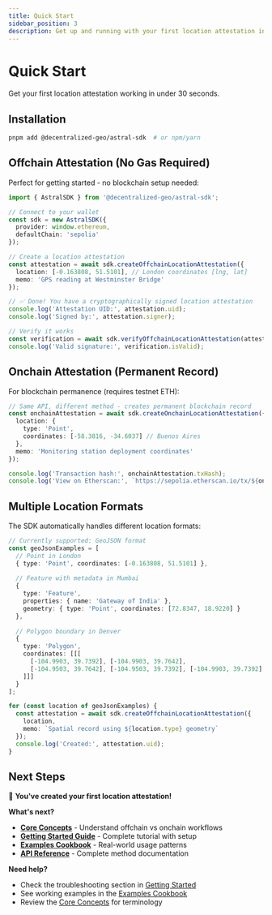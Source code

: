 ```yaml
---
title: Quick Start
sidebar_position: 3
description: Get up and running with your first location attestation in 30 seconds
---
```


# Quick Start

Get your first location attestation working in under 30 seconds.

## Installation

```bash
pnpm add @decentralized-geo/astral-sdk  # or npm/yarn
```

## Offchain Attestation (No Gas Required)

Perfect for getting started - no blockchain setup needed:

```typescript
import { AstralSDK } from '@decentralized-geo/astral-sdk';

// Connect to your wallet
const sdk = new AstralSDK({ 
  provider: window.ethereum,
  defaultChain: 'sepolia' 
});

// Create a location attestation
const attestation = await sdk.createOffchainLocationAttestation({
  location: [-0.163808, 51.5101], // London coordinates [lng, lat]
  memo: 'GPS reading at Westminster Bridge'
});

// ✅ Done! You have a cryptographically signed location attestation
console.log('Attestation UID:', attestation.uid);
console.log('Signed by:', attestation.signer);

// Verify it works
const verification = await sdk.verifyOffchainLocationAttestation(attestation);
console.log('Valid signature:', verification.isValid);
```

## Onchain Attestation (Permanent Record)

For blockchain permanence (requires testnet ETH):

```typescript
// Same API, different method - creates permanent blockchain record
const onchainAttestation = await sdk.createOnchainLocationAttestation({
  location: { 
    type: 'Point', 
    coordinates: [-58.3816, -34.6037] // Buenos Aires
  },
  memo: 'Monitoring station deployment coordinates'
});

console.log('Transaction hash:', onchainAttestation.txHash);
console.log('View on Etherscan:', `https://sepolia.etherscan.io/tx/${onchainAttestation.txHash}`);
```

## Multiple Location Formats

The SDK automatically handles different location formats:

```typescript
// Currently supported: GeoJSON format
const geoJsonExamples = [
  // Point in London
  { type: 'Point', coordinates: [-0.163808, 51.5101] },
  
  // Feature with metadata in Mumbai  
  {
    type: 'Feature',
    properties: { name: 'Gateway of India' },
    geometry: { type: 'Point', coordinates: [72.8347, 18.9220] }
  },
  
  // Polygon boundary in Denver
  {
    type: 'Polygon',
    coordinates: [[[
      [-104.9903, 39.7392], [-104.9903, 39.7642],
      [-104.9503, 39.7642], [-104.9503, 39.7392], [-104.9903, 39.7392]
    ]]]
  }
];

for (const location of geoJsonExamples) {
  const attestation = await sdk.createOffchainLocationAttestation({
    location,
    memo: `Spatial record using ${location.type} geometry`
  });
  console.log('Created:', attestation.uid);
}
```

## Next Steps

🎉 **You've created your first location attestation!** 

**What's next?**

- **[Core Concepts](./core-concepts)** - Understand offchain vs onchain workflows
- **[Getting Started Guide](./guides/getting-started)** - Complete tutorial with setup
- **[Examples Cookbook](./examples/cookbook)** - Real-world usage patterns
- **[API Reference](./api/reference)** - Complete method documentation

**Need help?**
- Check the troubleshooting section in [Getting Started](./guides/getting-started#common-issues--solutions)
- See working examples in the [Examples Cookbook](./examples/cookbook)
- Review the [Core Concepts](./core-concepts) for terminology
